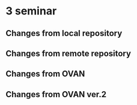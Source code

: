 # 3 seminar

## Changes from local repository

## Changes from remote repository

## Changes from OVAN
## Changes from OVAN ver.2